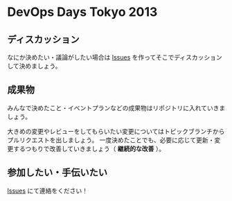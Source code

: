 # DevOps Days Tokyo 2013

## ディスカッション
なにか決めたい・議論がしたい場合は [Issues](https://github.com/DevOpsDaysTokyo/organizing2013/issues) を作ってそこでディスカッションして決めましょう。

## 成果物
みんなで決めたこと・イベントプランなどの成果物はリポジトリに入れていきましょう。

大きめの変更やレビューをしてもらいたい変更についてはトピックブランチからプルリクエストを出しましょう。
一度決めたことでも、必要に応じて更新・変更するつもりで改善していきましょう（ **継続的な改善** ）。

## 参加したい・手伝いたい
[Issues](https://github.com/DevOpsDaysTokyo/organizing2013/issues) にて連絡をください！

